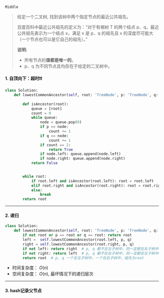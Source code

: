 `Middle` 

> 给定一个二叉树, 找到该树中两个指定节点的最近公共祖先。
>
> 百度百科中最近公共祖先的定义为：“对于有根树 T 的两个结点 p、q，最近公共祖先表示为一个结点 x，满足 x 是 p、q 的祖先且 x 的深度尽可能大（一个节点也可以是它自己的祖先）。”
>
> **说明:**
>
> - 所有节点的**值都是唯一的**。
> - p、q 为不同节点且均存在于给定的二叉树中。

#### 1. 自顶向下：超时:heavy_exclamation_mark::heavy_exclamation_mark:

```python
class Solution:
    def lowestCommonAncestor(self, root: 'TreeNode', p: 'TreeNode', q: 'TreeNode') -> 'TreeNode':
        
        def isAncestor(root):
            queue = [root]
            count = 0
            while queue:
                node = queue.pop(0)
                if p == node:
                    count += 1
                if q == node:
                    count += 1
                if count == 2:
                    return True
                if node.left: queue.append(node.left)
                if node.right: queue.append(node.right)
            return False
        

        while root:
            if root.left and isAncestor(root.left): root = root.left
            elif root.right and isAncestor(root.right): root = root.right
            else:
                break
        return root
```

---

#### 2. 递归

```python
class Solution:
    def lowestCommonAncestor(self, root: 'TreeNode', p: 'TreeNode', q: 'TreeNode') -> 'TreeNode':
        if not root or p == root or q == root: return root
        left =  self.lowestCommonAncestor(root.left, p, q)
        right = self.lowestCommonAncestor(root.right, p, q)
        if not left: return right  # p, q 都不在左子树中，则一定都在右子树中
        if not right: return left  # p, q 都不在右子树中，则一定都在左子树中
        return root  # p, q 一个在左子树中，一个在右子树中，祖先为root
```

- 时间复杂度： $O(n)$
- 空间复杂度： $O(n)$, 最坏情况下的递归层次

---

#### 3. hash记录父节点

```python

```

